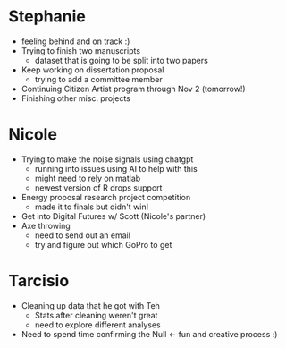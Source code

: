 # Stephanie
- feeling behind and on track :)
- Trying to finish two manuscripts
	- dataset that is going to be split into two papers
- Keep working on dissertation proposal
	- trying to add a committee member
- Continuing Citizen Artist program through Nov 2 (tomorrow!)
- Finishing other misc. projects

# Nicole 
- Trying to make the noise signals using chatgpt 
	- running into issues using AI to help with this
	- might need to rely on matlab
	- newest version of R drops support 
- Energy proposal research project competition
	- made it to finals but didn't win!
- Get into Digital Futures w/ Scott (Nicole's partner)
- Axe throwing
	- need to send out an email
	- try and figure out which GoPro to get
# Tarcisio
- Cleaning up data that he got with Teh
	- Stats after cleaning weren't great
	- need to explore different analyses
- Need to spend time confirming the Null <- fun and creative process :)